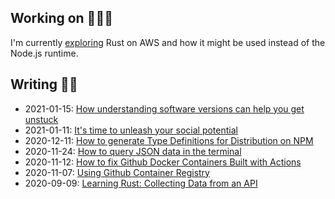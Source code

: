 ## Working on 👨‍💻🧭

I'm currently [exploring](https://github.com/davidmaceachern/spike-rust-dynamo) Rust on AWS and how it might be used instead of the Node.js runtime.

## Writing ✍🏻

* 2021-01-15: [How understanding software versions can help you get unstuck](https://dev.to/davidmaceachern/how-understanding-sofware-versions-can-help-you-get-unstuck-33k7)
* 2021-01-11: [It's time to unleash your social potential ](https://dev.to/davidmaceachern/it-s-time-to-unleash-your-social-potential-17jg)
* 2020-12-11: [How to generate Type Definitions for Distribution on NPM](https://dev.to/davidmaceachern/how-to-generate-type-definitions-for-distribution-on-npm-31mj)
* 2020-11-24: [How to query JSON data in the terminal](https://dev.to/davidmaceachern/how-to-query-json-data-in-the-terminal-3gin)
* 2020-11-12: [How to fix Github Docker Containers Built with Actions](https://dev.to/davidmaceachern/how-to-fix-github-docker-containers-built-with-actions-162k)
* 2020-11-07: [Using Github Container Registry](https://dev.to/davidmaceachern/using-github-container-registry-15m0)
* 2020-09-09: [Learning Rust: Collecting Data from an API](https://davidmaceachern.com/posts/collecting-data-from-an-api)
